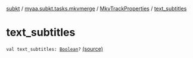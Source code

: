 [subkt](../../index.md) / [myaa.subkt.tasks.mkvmerge](../index.md) / [MkvTrackProperties](index.md) / [text_subtitles](./text_subtitles.md)

# text_subtitles

`val text_subtitles: `[`Boolean`](https://kotlinlang.org/api/latest/jvm/stdlib/kotlin/-boolean/index.html)`?` [(source)](https://github.com/Myaamori/SubKt/blob/0.1.8/src/main/kotlin/myaa/subkt/tasks/mkvmerge/mkvmerge.kt#L108)